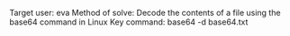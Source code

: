 Target user: eva
Method of solve: Decode the contents of a file using the base64 command in Linux
Key command:
base64 -d base64.txt
